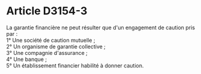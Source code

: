 # Article D3154-3

  
La garantie financière ne peut résulter que d'un engagement de caution pris par :   
1° Une société de caution mutuelle ;   
2° Un organisme de garantie collective ;   
3° Une compagnie d'assurance ;   
4° Une banque ;   
5° Un établissement financier habilité à donner caution.